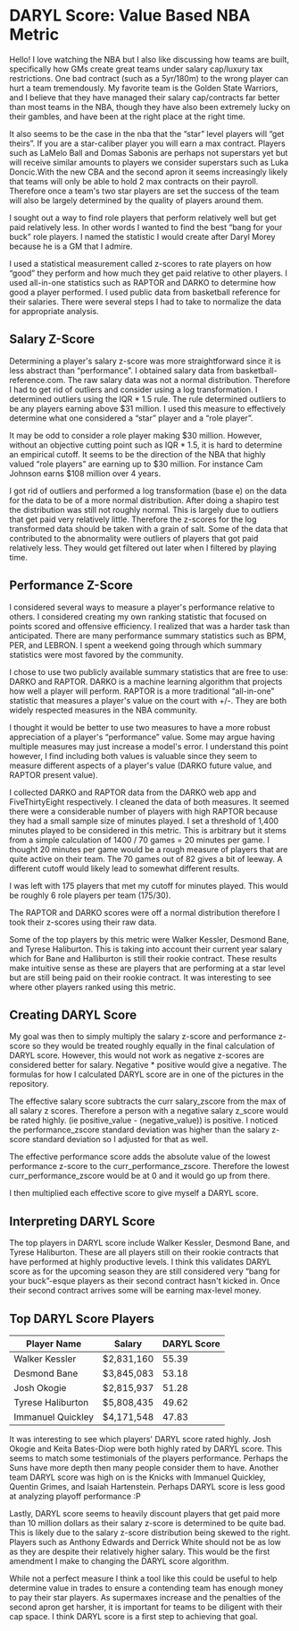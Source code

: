 # DARYL Score: Value Based NBA Metric

Hello! I love watching the NBA but I also like discussing how teams are built, specifically how GMs create great teams under salary cap/luxury tax restrictions. One bad contract (such as a 5yr/180m) to the wrong player can hurt a team tremendously. My favorite team is the Golden State Warriors, and I believe that they have managed their salary cap/contracts far better than most teams in the NBA, though they have also been extremely lucky on their gambles, and have been at the right place at the right time.

It also seems to be the case in the nba that the “star” level players will “get theirs”. If you are a star-caliber player you will earn a max contract. Players such as LaMelo Ball and Domas Sabonis are perhaps not superstars yet but will receive similar amounts to players we consider superstars such as Luka Doncic.With the new CBA and the second apron it seems increasingly likely that teams will only be able to hold 2 max contracts on their payroll. Therefore once a team's two star players are set the success of the team will also be largely determined by the quality of players around them.

I sought out a way to find role players that perform relatively well but get paid relatively less. In other words I wanted to find the best “bang for your buck” role players. I named the statistic I would create after Daryl Morey because he is a GM that I admire.

I used a statistical measurement called z-scores to rate players on how “good” they perform and how much they get paid relative to other players. I used all-in-one statistics such as RAPTOR and DARKO to determine how good a player performed. I used public data from basketball reference for their salaries. There were several steps I had to take to normalize the data for appropriate analysis.

## Salary Z-Score

Determining a player's salary z-score was more straightforward since it is less abstract than “performance”. I obtained salary data from basketball-reference.com. The raw salary data was not a normal distribution. Therefore I had to get rid of outliers and consider using a log transformation. 
I determined outliers using the IQR * 1.5 rule. The rule determined outliers to be any players earning above $31 million. I used this measure to effectively determine what one considered a “star” player and a “role player”.

It may be odd to consider a role player making $30 million. However, without an objective cutting point such as IQR * 1.5, it is hard to determine an empirical cutoff. It seems to be the direction of the NBA that highly valued “role players” are earning up to $30 million. For instance Cam Johnson earns $108 million over 4 years.

I got rid of outliers and performed a log transformation (base e) on the data for the data to be of a more normal distribution. After doing a shapiro test the distribution was still not roughly normal. This is largely due to outliers that get paid very relatively little. Therefore the z-scores for the log transformed data should be taken with a grain of salt. Some of the data that contributed to the abnormality were outliers of players that got paid relatively less. They would get filtered out later when I filtered by playing time.

## Performance Z-Score

I considered several ways to measure a player's performance relative to others. I considered creating my own ranking statistic that focused on points scored and offensive efficiency. I realized that was a harder task than anticipated. There are many performance summary statistics such as BPM, PER, and LEBRON. I spent a weekend going through which summary statistics were most favored by the community.

I chose to use two publicly available summary statistics that are free to use: DARKO and RAPTOR. DARKO is a machine learning algorithm that projects how well a player will perform. RAPTOR is a more traditional “all-in-one” statistic that measures a player's value on the court with +/-. They are both widely respected measures in the NBA community.

I thought it would be better to use two measures to have a more robust appreciation of a player's “performance” value. Some may argue having multiple measures may just increase a model's error. I understand this point however, I find including both values is valuable since they seem to measure different aspects of a player's value (DARKO future value, and RAPTOR present value).

I collected DARKO and RAPTOR data from the DARKO web app and FiveThirtyEight respectively. I cleaned the data of both measures. It seemed there were a considerable number of players with high RAPTOR because they had a small sample size of minutes played. I set a threshold of 1,400 minutes played to be considered in this metric. This is arbitrary but it stems from a simple calculation of 1400 / 70 games = 20 minutes per game. I thought 20 minutes per game would be a rough measure of players that are quite active on their team. The 70 games out of 82 gives a bit of leeway. A different cutoff would likely lead to somewhat different results.

I was left with 175 players that met my cutoff for minutes played. This would be roughly 6 role players per team (175/30).

The RAPTOR and DARKO scores were off a normal distribution therefore I took their z-scores using their raw data.

Some of the top players by this metric were Walker Kessler, Desmond Bane, and Tyrese Haliburton. This is taking into account their current year salary which for Bane and Halliburton is still their rookie contract. These results make intuitive sense as these are players that are performing at a star level but are still being paid on their rookie contract. It was interesting to see where other players ranked using this metric.

## Creating DARYL Score

My goal was then to simply multiply the salary z-score and performance z-score so they would be treated roughly equally in the final calculation of DARYL score. However, this would not work as negative z-scores are considered better for salary. Negative * positive would give a negative. The formulas for how I calculated DARYL score are in one of the pictures in the repository.

The effective salary score subtracts the curr salary_zscore from the max of all salary z scores. Therefore a person with a negative salary z_score would be rated highly. (ie positive_value - (negative_value)) is positive. I noticed the performance_zscore standard deviation was higher than the salary z-score standard deviation so I adjusted for that as well.

The effective performance score adds the absolute value of the lowest performance z-score to the curr_performance_zscore. Therefore the lowest curr_performance_zscore would be at 0 and it would go up from there.

I then multiplied each effective score to give myself a DARYL score.

## Interpreting DARYL Score

The top players in DARYL score include Walker Kessler, Desmond Bane, and Tyrese Haliburton. These are all players still on their rookie contracts that have performed at highly productive levels. I think this validates DARYL score as for the upcoming season they are still considered very “bang for your buck”-esque players as their second contract hasn't kicked in. Once their second contract arrives some will be earning max-level money.

## Top DARYL Score Players
| Player Name        | Salary      | DARYL Score |
|--------------------|-------------|-------------|
| Walker Kessler     | $2,831,160  | 55.39       |
| Desmond Bane       | $3,845,083  | 53.18       |
| Josh Okogie        | $2,815,937  | 51.28       |
| Tyrese Haliburton  | $5,808,435  | 49.62       |
| Immanuel Quickley  | $4,171,548  | 47.83       |

It was interesting to see which players' DARYL score rated highly. Josh Okogie and Keita Bates-Diop were both highly rated by DARYL score. This seems to match some testimonials of the players performance. Perhaps the Suns have more depth then many people consider them to have. Another team DARYL score was high on is the Knicks with Immanuel Quickley, Quentin Grimes, and Isaiah Hartenstein. Perhaps DARYL score is less good at analyzing playoff performance :P

Lastly, DARYL score seems to heavily discount players that get paid more than 10 million dollars as their salary z-score is determined to be quite bad. This is likely due to the salary z-score distribution being skewed to the right. Players such as Anthony Edwards and Derrick White should not be as low as they are despite their relatively higher salary. This would be the first amendment I make to changing the DARYL score algorithm.

While not a perfect measure I think a tool like this could be useful to help determine value in trades to ensure a contending team has enough money to pay their star players. As supermaxes increase and the penalties of the second apron get harsher, it is important for teams to be diligent with their cap space. I think DARYL score is a first step to achieving that goal.
